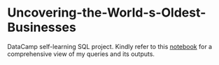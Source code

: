 # Uncovering-the-World-s-Oldest-Businesses
DataCamp self-learning SQL project. Kindly refer to this [notebook](https://github.com/cheng-xin-eng/Uncovering-the-World-s-Oldest-Businesses/blob/main/notebook.ipynb) for a comprehensive view of my queries and its outputs.
